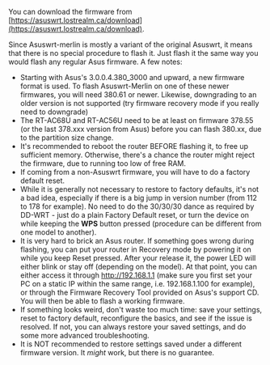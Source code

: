 You can download the firmware from [https://asuswrt.lostrealm.ca/download](https://asuswrt.lostrealm.ca/download).

Since Asuswrt-merlin is mostly a variant of the original Asuswrt, it means that there is no special procedure to flash it.  Just flash it the same way you would flash any regular Asus firmware.  A few notes:

* Starting with Asus's 3.0.0.4.380_3000 and upward, a new firmware format is used.  To flash Asuswrt-Merlin on one of these newer firmwares, you will need 380.61 or newer.  Likewise, downgrading to an older version is not supported (try firmware recovery mode if you really need to downgrade)
* The RT-AC68U and RT-AC56U need to be at least on firmware 378.55 (or the last 378.xxx version from Asus) before you can flash 380.xx, due to the partition size change.
* It's recommended to reboot the router BEFORE flashing it, to free up sufficient memory.  Otherwise, there's a chance the router might reject the firmware, due to running too low of free RAM.
* If coming from a non-Asuswrt firmware, you will have to do a factory default reset.
* While it is generally not necessary to restore to factory defaults, it's not a bad idea, especially if there is a big jump in version number (from 112 to 178 for example).  No need to do the 30/30/30 dance as required by DD-WRT - just do a plain Factory Default reset, or turn the device on while keeping the **WPS** button pressed (procedure can be different from one model to another).
* It is very hard to brick an Asus router.  If something goes wrong during flashing, you can put your router in Recovery mode by powering it on while you keep Reset pressed.  After your release it, the power LED will either blink or stay off (depending on the model).  At that point, you can either access it through http://192.168.1.1 (make sure you first set your PC on a static IP within the same range, i.e. 192.168.1.100 for example), or through the Firmware Recovery Tool provided on Asus's support CD.  You will then be able to flash a working firmware.
* If something looks weird, don't waste too much time: save your settings, reset to factory default, reconfigure the basics, and see if the issue is resolved.  If not, you can always restore your saved settings, and do some more advanced troubleshooting.
* It is NOT recommended to restore settings saved under a different firmware version.  It _might_ work, but there is no guarantee.